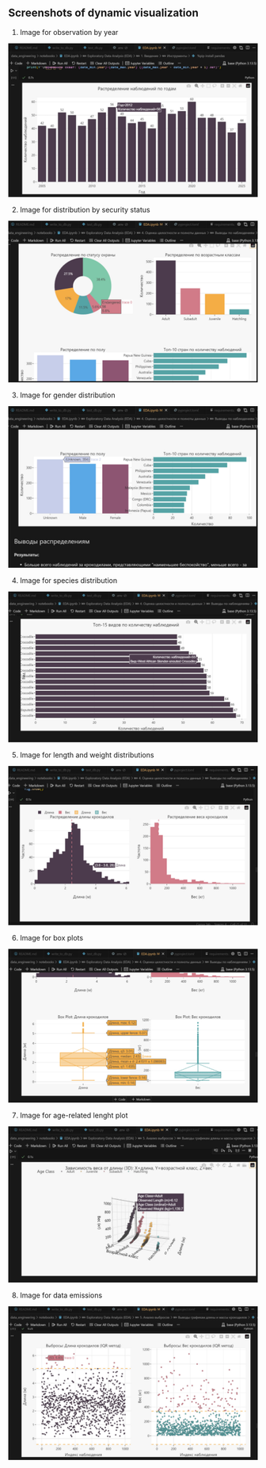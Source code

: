 ## Screenshots of dynamic visualization

1. Image for observation by year

![Years distribution](/data_engineering/images/years_EDA.jpg)

2. Image for distribution by security status

![Security status distribution](/data_engineering/images/Pie_chart_EDA.jpg)

3. Image for gender distribution

![Gender distribution](/data_engineering/images/Sex_distribution_EDA.jpg)

4. Image for species distribution

![Species distribution](/data_engineering/images/Species_distribution_EDA.jpg)

5. Image for length and weight distributions

![Length and weight distributions](/data_engineering/images/Lendht_and_weights_distributions_EDA_.jpg)

6. Image for box plots

![Box plots for length and weight](/data_engineering/images/Box_plot_EDA.jpg)

7. Image for age-related lenght plot

![3D Age-related lenght plot](/data_engineering/images/3D_Age-related_length_EDA.jpg)

8. Image for data emissions

![data emissions](/data_engineering/images/Data_emissions_EDA.jpg)